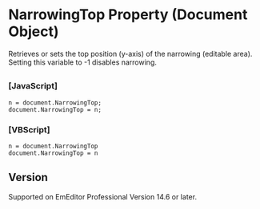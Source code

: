 # NarrowingTop Property (Document Object)

Retrieves or sets the top position (y-axis) of the narrowing (editable area). Setting this variable to -1 disables narrowing.

## 

### \[JavaScript\]

```
n = document.NarrowingTop;
document.NarrowingTop = n;
```

### \[VBScript\]

```
n = document.NarrowingTop
document.NarrowingTop = n
```

## Version

Supported on EmEditor Professional Version 14.6 or later.
